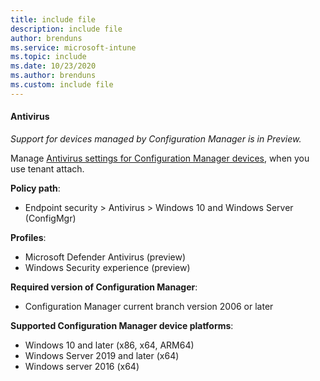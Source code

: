 ```yaml
---
title: include file
description: include file
author: brenduns  
ms.service: microsoft-intune
ms.topic: include
ms.date: 10/23/2020
ms.author: brenduns
ms.custom: include file
---
```


#### Antivirus

*Support for devices managed by Configuration Manager is in Preview.*

Manage [Antivirus settings for Configuration Manager devices](../protect/antivirus-microsoft-defender-settings-windows-tenant-attach.md), when you use tenant attach.

**Policy path**:

- Endpoint security > Antivirus > Windows 10 and Windows Server (ConfigMgr)

**Profiles**:

- Microsoft Defender Antivirus (preview)
- Windows Security experience (preview)

**Required version of Configuration Manager**:

- Configuration Manager current branch version 2006 or later

**Supported Configuration Manager device platforms**:

- Windows 10 and later (x86, x64, ARM64)
- Windows Server 2019 and later (x64)
- Windows server 2016 (x64)
